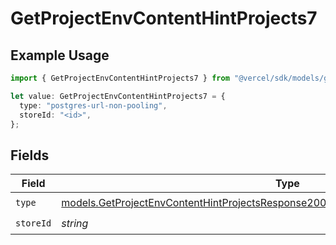 # GetProjectEnvContentHintProjects7

## Example Usage

```typescript
import { GetProjectEnvContentHintProjects7 } from "@vercel/sdk/models/getprojectenvop.js";

let value: GetProjectEnvContentHintProjects7 = {
  type: "postgres-url-non-pooling",
  storeId: "<id>",
};
```

## Fields

| Field                                                                                                                                                                            | Type                                                                                                                                                                             | Required                                                                                                                                                                         | Description                                                                                                                                                                      |
| -------------------------------------------------------------------------------------------------------------------------------------------------------------------------------- | -------------------------------------------------------------------------------------------------------------------------------------------------------------------------------- | -------------------------------------------------------------------------------------------------------------------------------------------------------------------------------- | -------------------------------------------------------------------------------------------------------------------------------------------------------------------------------- |
| `type`                                                                                                                                                                           | [models.GetProjectEnvContentHintProjectsResponse200ApplicationJSONResponseBody27Type](../models/getprojectenvcontenthintprojectsresponse200applicationjsonresponsebody27type.md) | :heavy_check_mark:                                                                                                                                                               | N/A                                                                                                                                                                              |
| `storeId`                                                                                                                                                                        | *string*                                                                                                                                                                         | :heavy_check_mark:                                                                                                                                                               | N/A                                                                                                                                                                              |